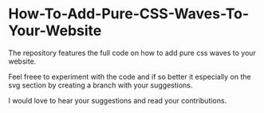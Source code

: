 # How-To-Add-Pure-CSS-Waves-To-Your-Website
The repository features the full code on how to add pure css waves to your website.

Feel freee to experiment with the code and if so better it especially on the svg section by creating a branch with your suggestions. 

I would love to hear your suggestions and read your contributions. 
